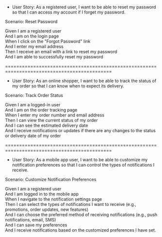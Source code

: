 * User Story: As a registered user, I want to be able to reset my password so that I can access my account if I forget my password.

Scenario: Reset Password

Given I am a registered user <br />
And I am on the login page <br />
When I click on the "Forgot Password" link <br />
And I enter my email address <br />
Then I receive an email with a link to reset my password <br />
And I am able to successfully reset my password <br />

============================================================================================

* User Story: As an online shopper, I want to be able to track the status of my order so that I can know when to expect its delivery.

Scenario: Track Order Status

Given I am a logged-in user <br />
And I am on the order tracking page <br />
When I enter my order number and email address <br />
Then I can view the current status of my order <br />
And I can see the estimated delivery date <br />
And I receive notifications or updates if there are any changes to the status or delivery date of my order <br />

============================================================================================

* User Story: As a mobile app user, I want to be able to customize my notification preferences so that I can control the types of notifications I receive.

Scenario: Customize Notification Preferences

Given I am a registered user <br />
And I am logged in to the mobile app <br />
When I navigate to the notification settings page <br />
Then I can select the types of notifications I want to receive (e.g., promotions, order updates, new features) <br />
And I can choose the preferred method of receiving notifications (e.g., push notifications, email, SMS) <br />
And I can save my preferences <br />
And I receive notifications based on the customized preferences I have set. <br />
